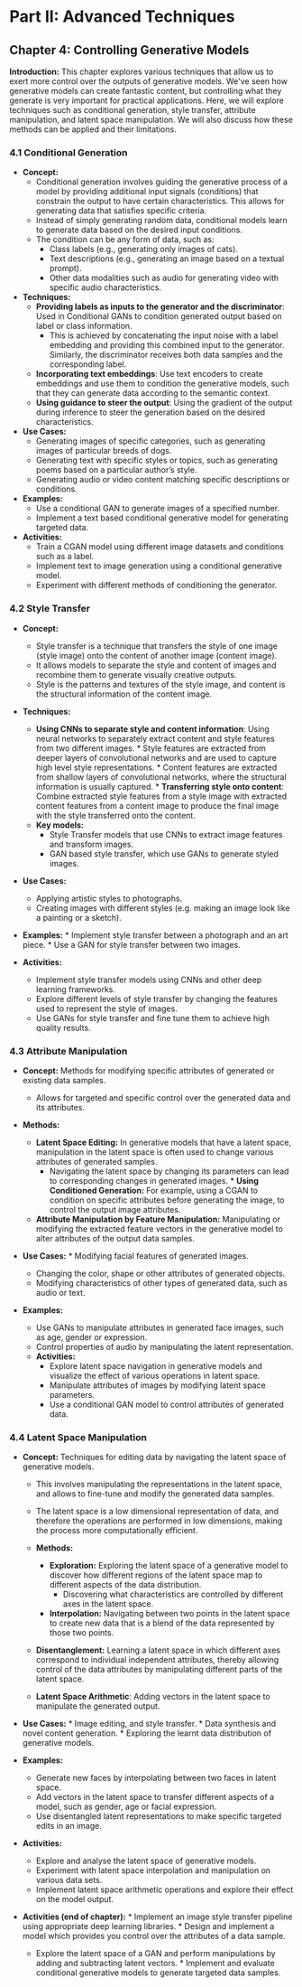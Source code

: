 # Part II: Advanced Techniques

## Chapter 4: Controlling Generative Models

**Introduction:**
This chapter explores various techniques that allow us to exert more control over the outputs of generative models. We've seen how generative models can create fantastic content, but controlling what they generate is very important for practical applications. Here, we will explore techniques such as conditional generation, style transfer, attribute manipulation, and latent space manipulation. We will also discuss how these methods can be applied and their limitations.

### 4.1 Conditional Generation

*   **Concept:**
    *  Conditional generation involves guiding the generative process of a model by providing additional input signals (conditions) that constrain the output to have certain characteristics. This allows for generating data that satisfies specific criteria.
     *  Instead of simply generating random data, conditional models learn to generate data based on the desired input conditions.
    *   The condition can be any form of data, such as:
          *   Class labels (e.g., generating only images of cats).
          *  Text descriptions (e.g., generating an image based on a textual prompt).
           * Other data modalities such as audio for generating video with specific audio characteristics.
*   **Techniques:**
    *  **Providing labels as inputs to the generator and the discriminator**: Used in Conditional GANs to condition generated output based on label or class information.
         * This is achieved by concatenating the input noise with a label embedding and providing this combined input to the generator. Similarly, the discriminator receives both data samples and the corresponding label.
     *    **Incorporating text embeddings**: Use text encoders to create embeddings and use them to condition the generative models, such that they can generate data according to the semantic context.
      *  **Using guidance to steer the output**: Using the gradient of the output during inference to steer the generation based on the desired characteristics.
*  **Use Cases:**
      * Generating images of specific categories, such as generating images of particular breeds of dogs.
      *   Generating text with specific styles or topics, such as generating poems based on a particular author’s style.
      *   Generating audio or video content matching specific descriptions or conditions.
*   **Examples:**
    *   Use a conditional GAN to generate images of a specified number.
    *  Implement a text based conditional generative model for generating targeted data.
*   **Activities:**
     *   Train a CGAN model using different image datasets and conditions such as a label.
      *    Implement text to image generation using a conditional generative model.
      *   Experiment with different methods of conditioning the generator.

### 4.2 Style Transfer

*   **Concept:**
     * Style transfer is a technique that transfers the style of one image (style image) onto the content of another image (content image).
      *  It allows models to separate the style and content of images and recombine them to generate visually creative outputs.
       *  Style is the patterns and textures of the style image, and content is the structural information of the content image.
*  **Techniques:**
      *   **Using CNNs to separate style and content information**:  Using neural networks to separately extract content and style features from two different images.
        *   Style features are extracted from deeper layers of convolutional networks and are used to capture high level style representations.
        * Content features are extracted from shallow layers of convolutional networks, where the structural information is usually captured.
        *   **Transferring style onto content**: Combine extracted style features from a style image with extracted content features from a content image to produce the final image with the style transferred onto the content.
    *   **Key models:**
        * Style Transfer models that use CNNs to extract image features and transform images.
        *   GAN based style transfer, which use GANs to generate styled images.

*  **Use Cases:**
     *  Applying artistic styles to photographs.
      *   Creating images with different styles (e.g. making an image look like a painting or a sketch).

*   **Examples:**
        *   Implement style transfer between a photograph and an art piece.
        *  Use a GAN for style transfer between two images.
*   **Activities:**
     *  Implement style transfer models using CNNs and other deep learning frameworks.
     *  Explore different levels of style transfer by changing the features used to represent the style of images.
       *  Use GANs for style transfer and fine tune them to achieve high quality results.

### 4.3 Attribute Manipulation

*   **Concept:** Methods for modifying specific attributes of generated or existing data samples.
     *  Allows for targeted and specific control over the generated data and its attributes.
   *  **Methods:**
      * **Latent Space Editing:** In generative models that have a latent space, manipulation in the latent space is often used to change various attributes of generated samples.
        *   Navigating the latent space by changing its parameters can lead to corresponding changes in generated images.
     *   **Using Conditioned Generation:** For example, using a CGAN to condition on specific attributes before generating the image, to control the output image attributes.
      *   **Attribute Manipulation by Feature Manipulation:**  Manipulating or modifying the extracted feature vectors in the generative model to alter attributes of the output data samples.

*  **Use Cases:**
         *   Modifying facial features of generated images.
      *   Changing the color, shape or other attributes of generated objects.
      *   Modifying characteristics of other types of generated data, such as audio or text.
*   **Examples:**
       *  Use GANs to manipulate attributes in generated face images, such as age, gender or expression.
      *    Control properties of audio by manipulating the latent representation.
    *   **Activities:**
          *  Explore latent space navigation in generative models and visualize the effect of various operations in latent space.
          *   Manipulate attributes of images by modifying latent space parameters.
         * Use a conditional GAN model to control attributes of generated data.

### 4.4 Latent Space Manipulation

*   **Concept:** Techniques for editing data by navigating the latent space of generative models.
     *  This involves manipulating the representations in the latent space, and allows to fine-tune and modify the generated data samples.
       *   The latent space is a low dimensional representation of data, and therefore the operations are performed in low dimensions, making the process more computationally efficient.

    *   **Methods:**
        *   **Exploration:** Exploring the latent space of a generative model to discover how different regions of the latent space map to different aspects of the data distribution.
            *  Discovering what characteristics are controlled by different axes in the latent space.
          *    **Interpolation:** Navigating between two points in the latent space to create new data that is a blend of the data represented by those two points.
       *  **Disentanglement:** Learning a latent space in which different axes correspond to individual independent attributes, thereby allowing control of the data attributes by manipulating different parts of the latent space.
    *  **Latent Space Arithmetic**: Adding vectors in the latent space to manipulate the generated output.

*  **Use Cases:**
       *  Image editing, and style transfer.
       *  Data synthesis and novel content generation.
        * Exploring the learnt data distribution of generative models.

*   **Examples:**
       * Generate new faces by interpolating between two faces in latent space.
      *   Add vectors in the latent space to transfer different aspects of a model, such as gender, age or facial expression.
      * Use disentangled latent representations to make specific targeted edits in an image.

*    **Activities:**
      *   Explore and analyse the latent space of generative models.
      * Experiment with latent space interpolation and manipulation on various data sets.
      * Implement latent space arithmetic operations and explore their effect on the model output.

*  **Activities (end of chapter):**
        *  Implement an image style transfer pipeline using appropriate deep learning libraries.
        *  Design and implement a model which provides you control over the attributes of a data sample.
      * Explore the latent space of a GAN and perform manipulations by adding and subtracting latent vectors.
       * Implement and evaluate conditional generative models to generate targeted data samples.

